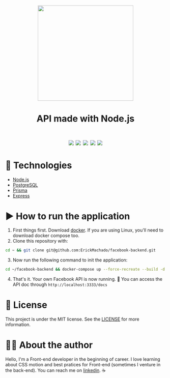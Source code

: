 <h1>
<div align="center">
  <img src="https://upload.wikimedia.org/wikipedia/commons/thumb/8/89/Facebook_Logo_%282019%29.svg/2560px-Facebook_Logo_%282019%29.svg.png" width="300">

#### API made with Node.js

</div>
</h1>

<h1>
<div align="center">
  <img src="https://img.shields.io/static/v1?label=postgres&message=database&style=for-the-badge&logo=PostgreSQL&color=1877F2&labelColor=34495e">
  <img src="https://img.shields.io/static/v1?label=typescript&message=language&style=for-the-badge&logo=typescript&color=1877F2&labelColor=34495e">
  <img src="https://img.shields.io/github/repo-size/erickmachado/facebook-backend?style=for-the-badge&color=1877F2&labelColor=34495e">
  <img src="https://img.shields.io/github/last-commit/erickmachado/facebook-backend?style=for-the-badge&color=1877F2&labelColor=34495e">
  <img src="https://img.shields.io/github/languages/top/erickmachado/facebook-backend?style=for-the-badge&color=1877F2&labelColor=34495e">
</div>
</h1>

# :rocket: Technologies

- [Node.js](https://nodejs.org)
- [PostgreSQL](https://www.postgresql.org/)
- [Prisma](https://www.prisma.io/)
- [Express](https://expressjs.com/pt-br/)

# :arrow_forward: How to run the application

1. First things first. Download [docker](https://docker.com). If you are using Linux, you'll need to download docker compose too.
2. Clone this repository with:

```bash
cd ~ && git clone git@github.com:ErickMachado/facebook-backend.git
```

3. Now run the following command to init the application:

```bash
cd ~/facebook-backend && docker-compose up --force-recreate --build -d
```

4. That's it. Your own Facebook API is now running. :tada: You can access the API doc through `http://localhost:3333/docs`

# :memo: License

This project is under the MIT license. See the [LICENSE](https://opensource.org/licenses/MIT) for more information.

# :astronaut: About the author

Hello, I'm a Front-end developer in the beginning of career. I love learning about CSS motion and best pratices for Front-end (sometimes I venture in the back-end). You can reach me on [linkedin](https://www.linkedin.com/in/erickgsantos/). :coffee:
